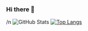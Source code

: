 ### Hi there 👋

<!--
**defrein/defrein** is a ✨ _special_ ✨ repository because its `README.md` (this file) appears on your GitHub profile.

Here are some ideas to get you started:

- 🔭 I’m currently working on ...
- 🌱 I’m currently learning ...
- 👯 I’m looking to collaborate on ...
- 🤔 I’m looking for help with ...
- 💬 Ask me about ...
- 📫 How to reach me: ...
- 😄 Pronouns: ...
- ⚡ Fun fact: ...
-->
/n
![GitHub Stats](https://github-readme-stats.vercel.app/api?username=defrein&theme=radical)
[![Top Langs](https://github-readme-stats.vercel.app/api/top-langs/?username=defrein&layout=compact)](https://github.com/anuraghazra/github-readme-stats)
